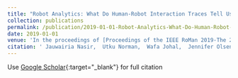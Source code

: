 ```yaml
---
title: "Robot Analytics: What Do Human-Robot Interaction Traces Tell Us About Learning?"
collection: publications
permalink: /publication/2019-01-01-Robot-Analytics-What-Do-Human-Robot-Interaction-Traces-Tell-Us-About-Learning
date: 2019-01-01
venue: 'In the proceedings of [Proceedings of the IEEE RoMan 2019-The 28th IEEE International Conference on Robot &amp; Human Interactive Communication]'
citation: ' Jauwairia Nasir,  Utku Norman,  Wafa Johal,  Jennifer Olsen,  Sina Shahmoradi,  Pierre Dillenbourg, &quot;Robot Analytics: What Do Human-Robot Interaction Traces Tell Us About Learning?.&quot; In the proceedings of [Proceedings of the IEEE RoMan 2019-The 28th IEEE International Conference on Robot &amp;amp; Human Interactive Communication], 2019.'
---
```

Use [Google Scholar](https://scholar.google.com/scholar?q=Robot+Analytics:+What+Do+Human+Robot+Interaction+Traces+Tell+Us+About+Learning?){:target="_blank"} for full citation